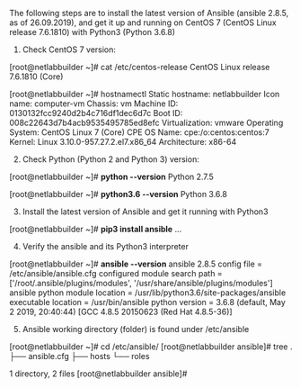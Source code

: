 The following steps are to install the latest version of Ansible (ansible 2.8.5, as of 26.09.2019), and get it up and running on CentOS 7 (CentOS Linux release 7.6.1810) with Python3 (Python 3.6.8)

1. Check CentOS 7 version:

[root@netlabbuilder ~]# cat /etc/centos-release
CentOS Linux release 7.6.1810 (Core)

[root@netlabbuilder ~]# hostnamectl
   Static hostname: netlabbuilder
         Icon name: computer-vm
           Chassis: vm
        Machine ID: 0130132fcc9240d2b4c716df1dec6d7c
           Boot ID: 008c22643d7b4acb9535495785ed8efc
    Virtualization: vmware
  Operating System: CentOS Linux 7 (Core)
       CPE OS Name: cpe:/o:centos:centos:7
            Kernel: Linux 3.10.0-957.27.2.el7.x86_64
      Architecture: x86-64
      
2. Check Python (Python 2 and Python 3) version:

[root@netlabbuilder ~]# **python --version**
Python 2.7.5

[root@netlabbuilder ~]# **python3.6 --version**
Python 3.6.8

3. Install the latest version of Ansible and get it running with Python3

[root@netlabbuilder ~]# **pip3 install ansible**
...

4. Verify the ansible and its Python3 interpreter

[root@netlabbuilder ~]# **ansible --version**
ansible 2.8.5
  config file = /etc/ansible/ansible.cfg
  configured module search path = ['/root/.ansible/plugins/modules', '/usr/share/ansible/plugins/modules']
  ansible python module location = /usr/lib/python3.6/site-packages/ansible
  executable location = /usr/bin/ansible
  python version = 3.6.8 (default, May  2 2019, 20:40:44) [GCC 4.8.5 20150623 (Red Hat 4.8.5-36)]
  
5. Ansible working directory (folder) is found under /etc/ansible

[root@netlabbuilder ~]# cd /etc/ansible/
[root@netlabbuilder ansible]# tree
.
├── ansible.cfg
├── hosts
└── roles

1 directory, 2 files
[root@netlabbuilder ansible]#
